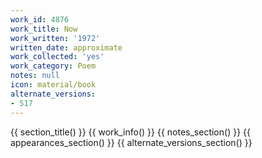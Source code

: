 ```yaml
---
work_id: 4876
work_title: Now
work_written: '1972'
written_date: approximate
work_collected: 'yes'
work_category: Poem
notes: null
icon: material/book
alternate_versions:
- 517
---
```


{{ section_title() }}
{{ work_info() }}
{{ notes_section() }}
{{ appearances_section() }}
{{ alternate_versions_section() }}
